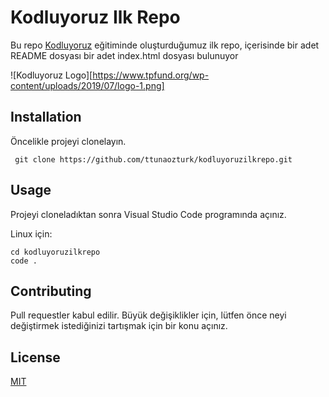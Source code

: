 # Kodluyoruz Ilk Repo
Bu repo [Kodluyoruz](https://kodluyoruz.com/) eğitiminde oluşturduğumuz ilk repo, içerisinde bir adet README dosyası bir adet index.html dosyası bulunuyor




![Kodluyoruz Logo][https://www.tpfund.org/wp-content/uploads/2019/07/logo-1.png]


















## Installation
Öncelikle projeyi clonelayın.

```  git clone https://github.com/ttunaozturk/kodluyoruzilkrepo.git ```


## Usage
Projeyi cloneladıktan sonra Visual Studio Code programında açınız.

Linux için:

``` 
cd kodluyoruzilkrepo
code .
```

## Contributing
Pull requestler kabul edilir. Büyük değişiklikler için, lütfen önce neyi değiştirmek istediğinizi tartışmak için bir konu açınız.


## License
[MIT](https://choosealicense.com/licenses/mit/)


[def]: https://www.google.com/url?sa=i&url=https%3A%2F%2Fwww.tpfund.org%2Fproject%2Fkodluyoruz%2F&psig=AOvVaw19nqPuYI67O0snYVtzQwkd&ust=1667070681971000&source=images&cd=vfe&ved=0CA0QjRxqFwoTCLCJuLDQg_sCFQAAAAAdAAAAABAX